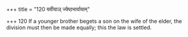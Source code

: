 +++
title = "120 यवीयाञ् ज्येष्ठभार्यायाम्"

+++
120	If a younger brother begets a son on the wife of the elder, the division must then be made equally; this the law is settled.